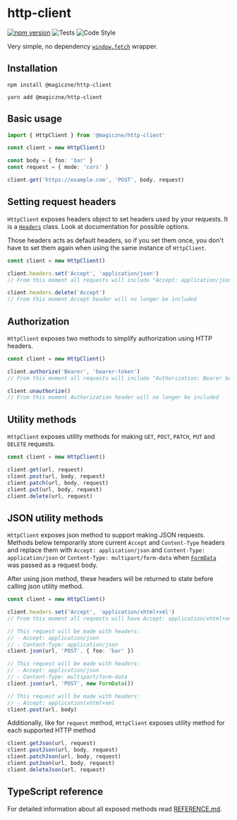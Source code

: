 # http-client
[![npm version](https://badge.fury.io/js/%40magiczne%2Fhttp-client.svg)](https://badge.fury.io/js/%40magiczne%2Fhttp-client)
![Tests](https://github.com/Magiczne/http-client/workflows/Tests/badge.svg)
![Code Style](https://github.com/Magiczne/http-client/workflows/Code%20style/badge.svg)

Very simple, no dependency [`window.fetch`][1] wrapper.

## Installation

```
npm install @magiczne/http-client
```

```
yarn add @magiczne/http-client
```

## Basic usage

```typescript
import { HttpClient } from '@magiczne/http-client'

const client = new HttpClient()

const body = { foo: 'bar' }
const request = { mode: 'cors' }

client.get('https://example.com', 'POST', body, request)
```

## Setting request headers

`HttpClient` exposes headers object to set headers used by your requests. It is a 
[`Headers`][2] class. Look at documentation for possible options.

Those headers acts as default headers, so if you set them once, you don't have to set
them again when using the same instance of `HttpClient`.

```typescript
const client = new HttpClient()

client.headers.set('Accept', 'application/json')
// From this moment all requests will include "Accept: application/json" header

client.headers.delete('Accept')
// From this moment Accept header will no longer be included
```

## Authorization

`HttpClient` exposes two methods to simplify authorization using HTTP headers.

```typescript
const client = new HttpClient()

client.authorize('Bearer', 'bearer-token')
// From this moment all requests will include "Authorization: Bearer bearer-token" header

client.unauthorize()
// From this moment Authorization header will no longer be included
```

## Utility methods

`HttpClient` exposes utility methods for making `GET`, `POST`, `PATCH`, `PUT` and `DELETE` requests.

```typescript
const client = new HttpClient()

client.get(url, request)
client.post(url, body, request)
client.patch(url, body, request)
client.put(url, body, request)
client.delete(url, request)
```

## JSON utility methods

`HttpClient` exposes json method to support making JSON requests.
Methods below temporarily store current `Accept` and `Content-Type` headers and replace them
with `Accept: application/json` and `Content-Type: application/json` or `Content-Type: multipart/form-data`
when [`FormData`][3] was passed as a request body.

After using json method, these headers will be returned to state before calling json utility method.

```typescript
const client = new HttpClient()

client.headers.set('Accept', 'application/xhtml+xml')
// From this moment all requests will have Accept: application/xhtml+xml header set

// This request will be made with headers:
// - Accept: application/json
// - Content-Type: application/json
client.json(url, 'POST', { foo: 'bar' })

// This request will be made with headers:
// - Accept: application/json
// - Content-Type: multipart/form-data
client.json(url, 'POST', new FormData())

// This request will be made with headers:
// - Accept: application/xhtml+xml
client.post(url, body)
```

Additionally, like for `request` method, `HttpClient` exposes utility method for each supported HTTP method

```typescript
client.getJson(url, request)
client.postJson(url, body, request)
client.patchJson(url, body, request)
client.putJson(url, body, request)
client.deleteJson(url, request)
```

## TypeScript reference

For detailed information about all exposed methods read [REFERENCE.md](REFERENCE.md).

[0]: https://www.npmjs.com/package/@magiczne/http-client
[1]: https://developer.mozilla.org/en-US/docs/Web/API/Fetch_API
[2]: https://developer.mozilla.org/en-US/docs/Web/API/Headers
[3]: https://developer.mozilla.org/en-US/docs/Web/API/FormData
